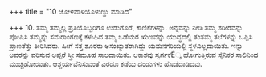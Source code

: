 +++
title = "10 ಜೋಳವಾಳಿಯೊಳುಣ್ಡು ಮಾಡಿದ"

+++
10. ತಮ್ಮ ತಮ್ಮಲ್ಲಿ ಪ್ರತಿಯೊಬ್ಬರಿಗೂ ಉಡುಗೊರೆ, ಕಾಣಿಕೆಗಳನ್ನು. ಅನ್ನವನ್ನು ನೀಡಿ ತಮ್ಮ ಶರೀರವನ್ನು ಪೋಷಿಸಿ ತಮ್ಮನ್ನು ಸಮರಾಂಗಣಕ್ಕೆ ಕಳುಹಿದ ತಮ್ಮ ಒಡೆಯರ  ಋಣವನ್ನು ಯುದ್ಧದಲ್ಲಿ ತಂತಮ್ಮ ತಲೆಗಳನ್ನು ಒಪ್ಪಿಸಿ ಪ್ರಾಣತೆತ್ತು ತೀರಿಸಿದರು. ಹೀಗೆ ಸತ್ತ ಶೂರರು ಅಸಂಖ್ಯಾತರಾಗಿದ್ದು ಯಮನಗರಿಯಲ್ಲಿ ಸ್ಥಳವಿಲ್ಲದಾಯಿತು. ಇನ್ನು ಅವರನ್ನು ವರಿಸುವ ಅಪ್ಸರೆ ಸ್ತ್ರೀ ಸಮೂಹ ಸಾಲದಾಯಿತು. ಆಕಾಶವು ಸ್ವರ್ಗಕೆÉ್ಕ ಹೋಗುತ್ತಿರುವ ಸೈನಿಕರ  ಸಾಲಿನಿಂದ ಮುಚ್ಚಿಹೋಯಿತು. ಆಶ್ಚರ್ಯವೆನಿಸುವಂತೆ ಎರಡೂ ಕಡೆಯ ದಂಡುಗಳು ಹೊಡೆದಾಡಿದವು.